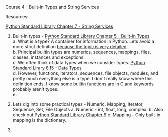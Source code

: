 

Course 4 - Built-in Types and String Services


Resources:


[Python Standard Library Chapter 7 - String Services](https://docs.python.org/2/library/strings.html)

1. Built-in types - [Python Standard Library Chapter 5 - Built-in Types](https://docs.python.org/2/library/stdtypes.html)    
  a. What is a type? A container for information in Python. Lets avoid a more strict definition [because the topic is very detailed](http://en.wikipedia.org/wiki/Type_system).    
  b. Principal builtin types are numerics, sequences, mappings, files, classes, instances and exceptions.    
  c. We often think of data types when we consider types. [Python Standard Lirary 8.15 - Data Types](https://docs.python.org/2/library/datatypes.html)    
  d. However, functions, iterators, sequences, file objects, modules, and pretty much everything else is a type. I don't really know where this definition ends. I know some builtin functions are in C and keywords probably aren't types.     
  e.     


2. Lets dig into some practical types - Numeric, Mapping, Iterator, Sequence, Set, File Objects
  a. Numeric - int, float, long, complex.
  b. Also check out [Python Standard Library Chapter 9](https://docs.python.org/2/library/numeric.html)
  c. Mapping - Only built-in mapping is the dictionary.


3. 
